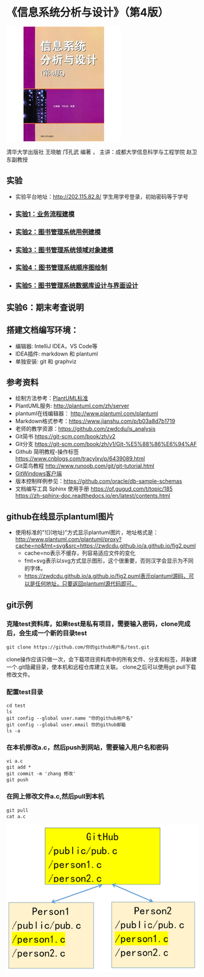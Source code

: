 ﻿<!-- markdownlint-disable MD033-->
<!-- 禁止MD033类型的警告 https://www.npmjs.com/package/markdownlint -->

# 《信息系统分析与设计》（第4版）

![book](book.jpg)

清华大学出版社 王晓敏 邝孔武 编著 ， 主讲：成都大学信息科学与工程学院 赵卫东副教授

## 实验
- 实验平台地址：http://202.115.82.8/  学生用学号登录，初始密码等于学号

- ### [实验1：业务流程建模](./test1.md)

- ### [实验2：图书管理系统用例建模](./test2.md)

- ### [实验3：图书管理系统领域对象建模](./test3.md)
    
- ### [实验4：图书管理系统顺序图绘制](./test4.md)
 
- ### [实验5：图书管理系统数据库设计与界面设计](./test5.md)

## 实验6：期末考查说明
        
## 搭建文档编写环境：
- 编辑器: IntelliJ IDEA，VS Code等
- IDEA插件: markdown 和 plantuml
- 单独安装: git 和 graphviz

## 参考资料
- 绘制方法参考：[PlantUML标准](http://plantuml.com)
- PlantUML服务: http://plantuml.com/zh/server
- plantuml在线编辑器： http://www.plantuml.com/plantuml
- Markdown格式参考：https://www.jianshu.com/p/b03a8d7b1719
- 老师的教学资源：https://github.com/zwdcdu/is_analysis
- Git简书 https://git-scm.com/book/zh/v2
- Git分支 https://git-scm.com/book/zh/v1/Git-%E5%88%86%E6%94%AF
- Github 简明教程-操作标签 https://www.cnblogs.com/tracylxy/p/6439089.html
- Git菜鸟教程 http://www.runoob.com/git/git-tutorial.html
- [GitWindows客户端](./gitgfb_ttrar.rar)
- 版本控制样例参见：https://github.com/oracle/db-sample-schemas
- 文档编写工具 Sphinx 使用手册 https://of.gugud.com/t/topic/185 https://zh-sphinx-doc.readthedocs.io/en/latest/contents.html

## github在线显示plantuml图片
- 使用标准的"\!\[\](地址)"方式显示plantuml图片，地址格式是： http://www.plantuml.com/plantuml/proxy?cache=no&fmt=svg&src=https://zwdcdu.github.io/a.github.io/fig2.puml
    - cache=no表示不缓存，列容易适应文件的变化
    - fmt=svg表示以svg方式显示图形，这个很重要，否则汉字会显示为不同的字体。
    - https://zwdcdu.github.io/a.github.io/fig2.puml表示plantuml源码，可以是任何地址，只要返回plantuml源代码即可。

## git示例
### 克隆test资料库，如果test是私有项目，需要输入密码，clone完成后，会生成一个新的目录test
```
git clone https://github.com/你的github用户名/test.git
```
clone操作应该只做一次，会下载项目资料库中的所有文件、分支和标签，并新建一个.git隐藏目录，使本机和远程仓库建立关联。
clone之后可以使用git pull下载修改文件。

### 配置test目录
```
cd test
ls
git config --global user.name "你的github用户名"
git config --global user.email 你的github邮箱
ls -a
```

### 在本机修改a.c，然后push到网站，需要输入用户名和密码
```
vi a.c
git add *
git commit -m 'zhang 修改'
git push
```

### 在网上修改文件a.c,然后pull到本机
```
git pull
cat a.c
```

![book](./git_team.png)